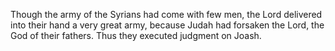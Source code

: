 Though the army of the Syrians had come with few men, the Lord delivered into their hand a very great army, because Judah had forsaken the Lord, the God of their fathers. Thus they executed judgment on Joash.
